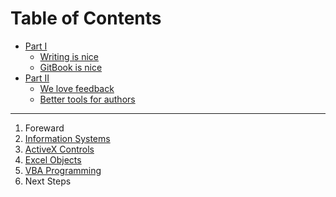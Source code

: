 
# Table of Contents

* [Part I](part1/README.md)
    * [Writing is nice](part1/writing.md)
    * [GitBook is nice](part1/gitbook.md)
* [Part II](part2/README.md)
    * [We love feedback](part2/feedback_please.md)
    * [Better tools for authors](part2/better_tools.md)

<hr>

  1. Foreward
  2. [Information Systems](/notes/information-systems/notes.md)
  3. [ActiveX Controls](/notes/activex-controls/notes.md)
  4. [Excel Objects](/notes/excel-objects)
  5. [VBA Programming](/notes/visual-basic)
  5. Next Steps
